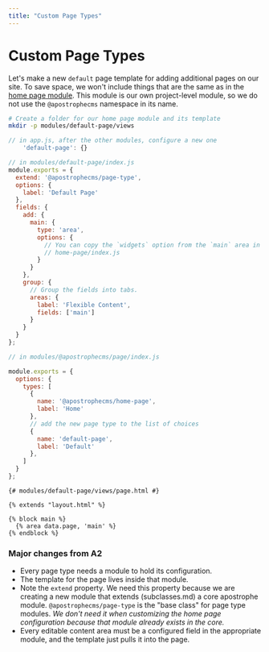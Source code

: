 ```yaml
---
title: "Custom Page Types"
---
```


# Custom Page Types

Let's make a new `default` page template for adding additional pages on our site. To save space, we won't include things that are the same as in the [home page module](widgets-and-templates.md). This module is our own project-level module, so we do not use the `@apostrophecms` namespace in its name.

```bash
# Create a folder for our home page module and its template
mkdir -p modules/default-page/views
```

```javascript
// in app.js, after the other modules, configure a new one
    'default-page': {}
```

```javascript
// in modules/default-page/index.js
module.exports = {
  extend: '@apostrophecms/page-type',
  options: {
    label: 'Default Page'
  },
  fields: {
    add: {
      main: {
        type: 'area',
        options: {
          // You can copy the `widgets` option from the `main` area in
          // home-page/index.js
        }
      }
    },
    group: {
      // Group the fields into tabs.
      areas: {
        label: 'Flexible Content',
        fields: ['main']
      }
    }
  }
};
```

```js
// in modules/@apostrophecms/page/index.js

module.exports = {
  options: {
    types: [
      {
        name: '@apostrophecms/home-page',
        label: 'Home'
      },
      // add the new page type to the list of choices
      {
        name: 'default-page',
        label: 'Default'
      },
    ]
  }
};
```

```django
{# modules/default-page/views/page.html #}

{% extends "layout.html" %}

{% block main %}
  {% area data.page, 'main' %}
{% endblock %}
```

### Major changes from A2

* Every page type needs a module to hold its configuration.
* The template for the page lives inside that module.
* Note the `extend` property. We need this property because we are creating a new module that extends (subclasses.md) a core apostrophe module. `@apostrophecms/page-type` is the "base class" for page type modules. *We don't need it when customizing the home page configuration because that module already exists in the core.*
* Every editable content area must be a configured field in the appropriate module, and the template just pulls it into the page.